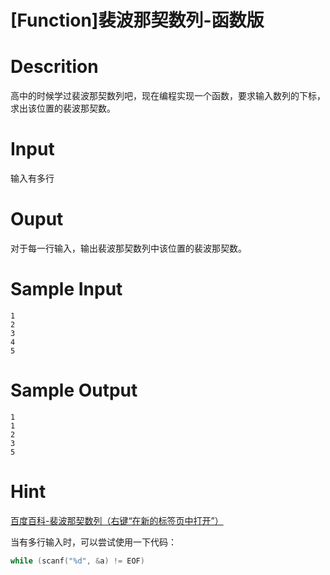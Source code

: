 # [Function]裴波那契数列-函数版

# Descrition
高中的时候学过裴波那契数列吧，现在编程实现一个函数，要求输入数列的下标，求出该位置的裴波那契数。

# Input
输入有多行

# Ouput
对于每一行输入，输出裴波那契数列中该位置的裴波那契数。

# Sample Input
```
1
2
3
4
5

```

# Sample Output
```
1
1
2
3
5

```

# Hint
[百度百科-裴波那契数列（右键“在新的标签页中打开”）](http://baike.baidu.com/link?url=K3E-oUfbABU_rZxO4vviyfnka9pZzm6I7vZlBnDLO6hVEefXSVmukk_9FalCDhx8wl8hg8POy9wNXHIgprazWStiNFSz-Q8uXlL01hSm-T-F_ZKShz5wKhskFWMbhZStdtgX6zRxGFpoH0K-ORWHK_)


当有多行输入时，可以尝试使用一下代码：
```c
while (scanf("%d", &a) != EOF)
```